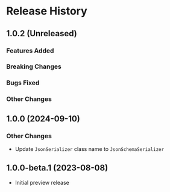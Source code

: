 # Release History

## 1.0.2 (Unreleased)

### Features Added

### Breaking Changes

### Bugs Fixed

### Other Changes

## 1.0.0 (2024-09-10)

### Other Changes

- Update `JsonSerializer` class name to `JsonSchemaSerializer`

## 1.0.0-beta.1 (2023-08-08)

- Initial preview release

